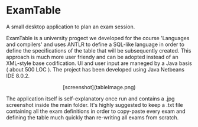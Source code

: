 # ExamTable
A small desktop application to plan an exam session.

ExamTable is a university progect we developed for the course 'Languages and compilers' and uses ANTLR to define a SQL-like language in
order to define the specifications of the table that will be subsequently created. This approach is much more user friendy and can be adopted
instead of an XML-style base codification.
UI and user input are maneged by a Java basis ( about 500 LOC ).
The project has been developed using Java Netbeans IDE 8.0.2.

<p align="center">
[screenshot](tableImage.png)
</p>

The application itself is self-explanatory once run and contains a .jpg screenshot inside the main folder.
It's highly suggested to keep a .txt file containing all the exam definitions in order to copy-paste every exam and defining the table
much quickly than re-writing all exams from scratch.
